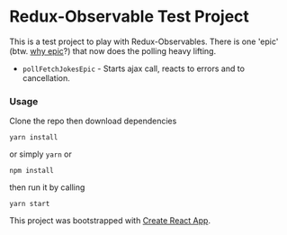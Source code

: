 # Redux-Observable Test Project
This is a test project to play with Redux-Observables. There is one 'epic'  (btw. [why epic][1]?) that now does the polling heavy lifting.

- `pollFetchJokesEpic` - Starts ajax call, reacts to errors and to cancellation.

### Usage
Clone the repo then download dependencies
```
yarn install
```
or simply `yarn` or 
```
npm install
```

then run it by calling

```
yarn start
```



This project was bootstrapped with [Create React App](https://github.com/facebookincubator/create-react-app).


  [1]: http://thebestpageintheuniverse.net/c.cgi?u=epic